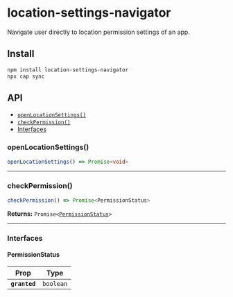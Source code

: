 # location-settings-navigator

Navigate user directly to location permission settings of an app.

## Install

```bash
npm install location-settings-navigator
npx cap sync
```

## API

<docgen-index>

* [`openLocationSettings()`](#openlocationsettings)
* [`checkPermission()`](#checkpermission)
* [Interfaces](#interfaces)

</docgen-index>

<docgen-api>
<!--Update the source file JSDoc comments and rerun docgen to update the docs below-->

### openLocationSettings()

```typescript
openLocationSettings() => Promise<void>
```

--------------------


### checkPermission()

```typescript
checkPermission() => Promise<PermissionStatus>
```

**Returns:** <code>Promise&lt;<a href="#permissionstatus">PermissionStatus</a>&gt;</code>

--------------------


### Interfaces


#### PermissionStatus

| Prop          | Type                 |
| ------------- | -------------------- |
| **`granted`** | <code>boolean</code> |

</docgen-api>
